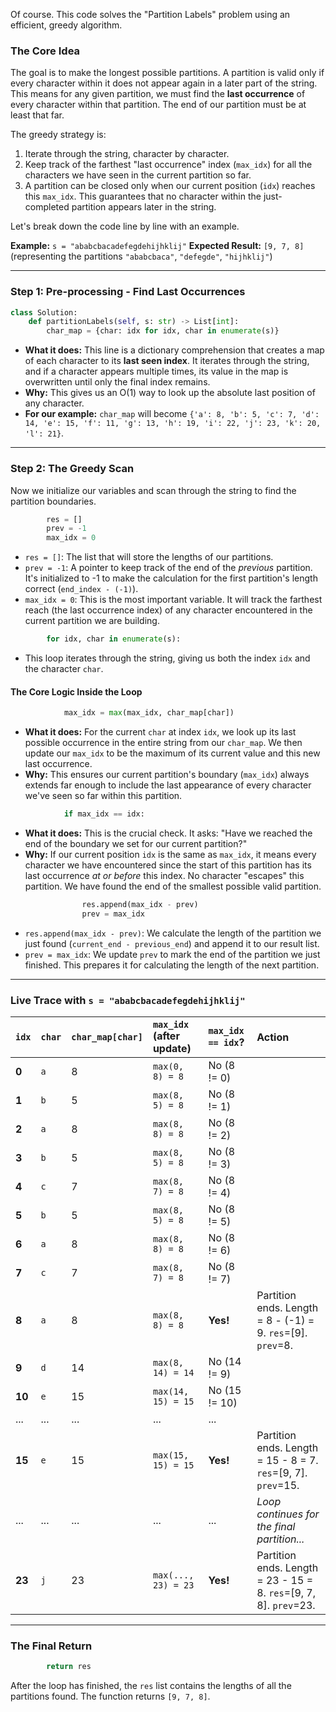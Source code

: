 Of course. This code solves the "Partition Labels" problem using an efficient, greedy algorithm.

### The Core Idea

The goal is to make the longest possible partitions. A partition is valid only if every character within it does not appear again in a later part of the string. This means for any given partition, we must find the **last occurrence** of every character within that partition. The end of our partition must be at least that far.

The greedy strategy is:

1.  Iterate through the string, character by character.
2.  Keep track of the farthest "last occurrence" index (`max_idx`) for all the characters we have seen in the current partition so far.
3.  A partition can be closed only when our current position (`idx`) reaches this `max_idx`. This guarantees that no character within the just-completed partition appears later in the string.

Let's break down the code line by line with an example.

**Example:** `s = "ababcbacadefegdehijhklij"`
**Expected Result:** `[9, 7, 8]` (representing the partitions `"ababcbaca"`, `"defegde"`, `"hijhklij"`)

-----

### **Step 1: Pre-processing - Find Last Occurrences**

```python
class Solution:
    def partitionLabels(self, s: str) -> List[int]:
        char_map = {char: idx for idx, char in enumerate(s)}
```

  * **What it does:** This line is a dictionary comprehension that creates a map of each character to its **last seen index**. It iterates through the string, and if a character appears multiple times, its value in the map is overwritten until only the final index remains.
  * **Why:** This gives us an O(1) way to look up the absolute last position of any character.
  * **For our example:**
    `char_map` will become `{'a': 8, 'b': 5, 'c': 7, 'd': 14, 'e': 15, 'f': 11, 'g': 13, 'h': 19, 'i': 22, 'j': 23, 'k': 20, 'l': 21}`.

-----

### **Step 2: The Greedy Scan**

Now we initialize our variables and scan through the string to find the partition boundaries.

```python
        res = []
        prev = -1
        max_idx = 0
```

  * `res = []`: The list that will store the lengths of our partitions.
  * `prev = -1`: A pointer to keep track of the end of the *previous* partition. It's initialized to -1 to make the calculation for the first partition's length correct (`end_index - (-1)`).
  * `max_idx = 0`: This is the most important variable. It will track the farthest reach (the last occurrence index) of any character encountered in the current partition we are building.

<!-- end list -->

```python
        for idx, char in enumerate(s):
```

  * This loop iterates through the string, giving us both the index `idx` and the character `char`.

#### **The Core Logic Inside the Loop**

```python
            max_idx = max(max_idx, char_map[char])
```

  * **What it does:** For the current `char` at index `idx`, we look up its last possible occurrence in the entire string from our `char_map`. We then update our `max_idx` to be the maximum of its current value and this new last occurrence.
  * **Why:** This ensures our current partition's boundary (`max_idx`) always extends far enough to include the last appearance of every character we've seen so far within this partition.

<!-- end list -->

```python
            if max_idx == idx:
```

  * **What it does:** This is the crucial check. It asks: "Have we reached the end of the boundary we set for our current partition?"
  * **Why:** If our current position `idx` is the same as `max_idx`, it means every character we have encountered since the start of this partition has its last occurrence *at or before* this index. No character "escapes" this partition. We have found the end of the smallest possible valid partition.

<!-- end list -->

```python
                res.append(max_idx - prev)
                prev = max_idx
```

  * `res.append(max_idx - prev)`: We calculate the length of the partition we just found (`current_end - previous_end`) and append it to our result list.
  * `prev = max_idx`: We update `prev` to mark the end of the partition we just finished. This prepares it for calculating the length of the next partition.

-----

### **Live Trace with `s = "ababcbacadefegdehijhklij"`**

| `idx` | `char` | `char_map[char]` | `max_idx` (after update) | `max_idx == idx`? | Action |
| :--- | :--- | :--- | :--- | :--- | :--- |
| **0** | `a` | 8 | `max(0, 8) = 8` | No (8 \!= 0) | |
| **1** | `b` | 5 | `max(8, 5) = 8` | No (8 \!= 1) | |
| **2** | `a` | 8 | `max(8, 8) = 8` | No (8 \!= 2) | |
| **3** | `b` | 5 | `max(8, 5) = 8` | No (8 \!= 3) | |
| **4** | `c` | 7 | `max(8, 7) = 8` | No (8 \!= 4) | |
| **5** | `b` | 5 | `max(8, 5) = 8` | No (8 \!= 5) | |
| **6** | `a` | 8 | `max(8, 8) = 8` | No (8 \!= 6) | |
| **7** | `c` | 7 | `max(8, 7) = 8` | No (8 \!= 7) | |
| **8** | `a` | 8 | `max(8, 8) = 8` | **Yes\!** | Partition ends. Length = 8 - (-1) = 9. `res`=[9]. `prev`=8. |
| **9** | `d` | 14 | `max(8, 14) = 14` | No (14 \!= 9) | |
| **10** | `e` | 15 | `max(14, 15) = 15` | No (15 \!= 10) | |
| ... | ... | ... | ... | ... | |
| **15** | `e` | 15 | `max(15, 15) = 15`| **Yes\!** | Partition ends. Length = 15 - 8 = 7. `res`=[9, 7]. `prev`=15. |
| ... | ... | ... | ... | ... | *Loop continues for the final partition...* |
| **23** | `j` | 23 | `max(..., 23) = 23` | **Yes\!** | Partition ends. Length = 23 - 15 = 8. `res`=[9, 7, 8]. `prev`=23. |

-----

### **The Final Return**

```python
        return res
```

After the loop has finished, the `res` list contains the lengths of all the partitions found. The function returns `[9, 7, 8]`.